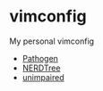 # vimconfig

My personal vimconfig
* <a href="https://github.com/tpope/vim-pathogen">Pathogen</a>
* <a href="https://github.com/scrooloose/nerdtree">NERDTree</a>
* <a href="https://github.com/tpope/vim-unimpaired">unimpaired</a>
